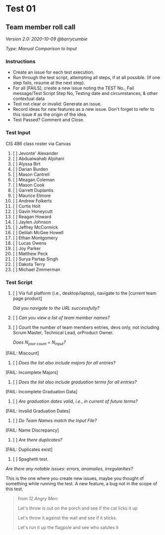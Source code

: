 # Test 01
## Team member roll call 

*Version 2.0: 2020-10-09 @barrycumbie*

*Type: Manual Comparison to Input*


### Instructions
- Create an issue for each test execution. 
- Run through the test script, attempting all steps, if at all possible. (If one step fails, resume at the next step). 
- For all [FAILS], create a new issue noting the TEST No., Fail message/Test Script Step No, Testing date and circumstances, & other contextual data
- Test not clear or invalid: Generate an issue. 
- Record ideas for new features as a new issue. Don't forget to refer to this issue # as the origin of the idea.
- Test Passed? Comment and Close. 

### Test Input 
CIS 486 class roster via Canvas

1. [ ] Jevonte' Alexander
1. [ ] Abdualwahab Aljohani
1. [ ] Alyssa Birt
1. [ ] Darian Burden
1. [ ] Mason Cantrell
1. [ ] Meagan Coleman
1. [ ] Mason Cook
1. [ ] Garrett Duplantis
1. [ ] Maurice Elmore
1. [ ] Andrew Folkerts
1. [ ] Curtis Holt
1. [ ] Gavin Honeycutt
1. [ ] Reagan Howard
1. [ ] Jaylen Johnson
1. [ ] Jeffrey McCormick
1. [ ] Delilah McGee Howell
1. [ ] Ethan Montgomery
1. [ ] Lucas Owens
1. [ ] Joy Parker
1. [ ] Matthew Peck
1. [ ] Surya Partap Singh
1. [ ] Dakota Terry
1. [ ] Michael Zimmerman

### Test Script 

1. [ ] Via full platform (i.e., desktop/laptop), navigate to the [current team page product] 

     *Did you navigate to the URL successfully?*

1. [ ] *Can you view a list of team member names?*

1. [ ] Count the number of team members entries, devs only, not including Scrum Master, Technical Lead, orProduct Owner.

     *Does N<sub>your count</sub> = N<sub>input</sub>?*

[FAIL: Miscount]

1. [ ] *Does the list also include majors for all entries?*

[FAIL: Incomplete Majors]

1. [ ] *Does the list also include graduation terms for all entries?*

[FAIL: Incomplete Graduation Data]

1. [ ] *Are graduation dates valid, i.e., in current of future terms?*

[FAIL: Invalid Graduation Dates]

1. [ ] *Do Team Names match the Input File?*

[FAIL: Name Discrepancy]

1. [ ] *Are there duplicates?*

[FAIL: Duplicates exist]

1. [ ] Spaghetti test. 

*Are there any notable issues: errors, anomalies, irregularities?*

This is the one where you create new issues, maybe you thought of something while running the test. A new feature, a bug not in the scope of this test. 

> from *12 Angry Men*: 
> 
> Let's throw is out on the porch and see if the cat licks it up
> 
> Let's throw it against the wall and see if it sticks.
> 
> Let's run it up the flagpole and see who salutes it



